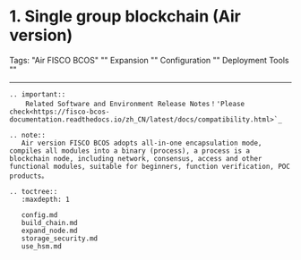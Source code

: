 # 1. Single group blockchain (Air version)


Tags: "Air FISCO BCOS" "" Expansion "" Configuration "" Deployment Tools ""

------------

```eval_rst
.. important::
    Related Software and Environment Release Notes！'Please check<https://fisco-bcos-documentation.readthedocs.io/zh_CN/latest/docs/compatibility.html>`_
```

```eval_rst
.. note::
   Air version FISCO BCOS adopts all-in-one encapsulation mode, compiles all modules into a binary (process), a process is a blockchain node, including network, consensus, access and other functional modules, suitable for beginners, function verification, POC products。
```


```eval_rst
.. toctree::
   :maxdepth: 1

   config.md
   build_chain.md
   expand_node.md
   storage_security.md
   use_hsm.md
```